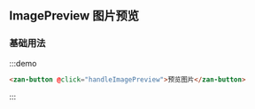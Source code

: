 <script>
import { ImagePreview } from 'src/index';

export default {
  methods: {
    handleImagePreview() {
      ImagePreview([
        'https://img.yzcdn.cn/upload_files/2017/03/14/FmTPs0SeyQaAOSK1rRe1sL8RcwSY.jpeg?imageView2/2/w/980/h/980/q/75/format/webp',
        'https://img.yzcdn.cn/upload_files/2017/03/15/FvexrWlG_WxtCE9Omo5l27n_mAG_.jpeg?imageView2/2/w/980/h/980/q/75/format/webp',
        'https://img.yzcdn.cn/upload_files/2017/03/15/FkubrzN7AgGwLlTeb1E89-T_ZjBg.png'
      ]);
    }
  }
};
</script>

## ImagePreview 图片预览

### 基础用法

:::demo
```html
<zan-button @click="handleImagePreview">预览图片</zan-button>
```
:::
